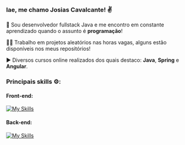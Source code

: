 ### Iae, me chamo Josias Cavalcante! ✌️ 
💭 Sou desenvolvedor fullstack Java e me encontro em constante aprendizado quando o assunto é **programação**!

🧑‍💻 Trabalho em projetos aleatórios nas horas vagas, alguns estão disponíveis nos meus repositórios!

▶️ Diversos cursos online realizados dos quais destaco: **Java**, **Spring** e **Angular**.

### Principais skills ⚙️:

#### Front-end:
[![My Skills](https://skillicons.dev/icons?i=js,html,css,angular,typescript,jquery,bootstrap)](https://skillicons.dev)

#### Back-end:
[![My Skills](https://skillicons.dev/icons?i=java,spring,maven,&theme=light)](https://skillicons.dev)
